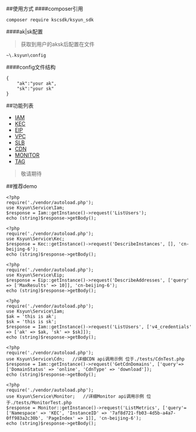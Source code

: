 ##使用方式
####composer引用
```
composer require kscsdk/ksyun_sdk
```
####ak|sk配置
>获取到用户的aksk后配置在文件
```
~\.ksyun\config
```
####config文件结构
```
{
    "ak":"your ak",
    "sk":"your sk"
}
```

##功能列表
- [IAM](https://docs.ksyun.com/documents/1376)
- [KEC](https://docs.ksyun.com/documents/695)
- [EIP](https://docs.ksyun.com/documents/670)
- [VPC](https://docs.ksyun.com/products/3)
- [SLB](https://docs.ksyun.com/documents/1126)
- [CDN](https://docs.ksyun.com/read/latest/107/_book/index.html)
- [MONITOR](https://docs.ksyun.com/read/latest/81/_book/index.html)
- [TAG](https://docs.ksyun.com/read/latest/90/_book/index.html)

>敬请期待

##推荐demo
```
<?php
require('./vendor/autoload.php');
use Ksyun\Service\Iam;
$response = Iam::getInstance()->request('ListUsers');
echo (string)$response->getBody();
```

```
<?php
require('./vendor/autoload.php');
use Ksyun\Service\Kec;
$response = Kec::getInstance()->request('DescribeInstances', [], 'cn-beijing-6');
echo (string)$response->getBody();
```

```
<?php
require('./vendor/autoload.php');
use Ksyun\Service\Eip;
$response = Eip::getInstance()->request('DescribeAddresses', ['query' => ['MaxResults' => 10]], 'cn-beijing-6');
echo (string)$response->getBody();
```

```
<?php
require('./vendor/autoload.php');
use Ksyun\Service\Iam;
$ak = 'this is ak';
$sk = 'this is sk';
$response = Iam::getInstance()->request('ListUsers', ['v4_credentials' => ['ak' => $ak, 'sk' => $sk]]);
echo (string)$response->getBody();
```

```
<?php
require('./vendor/autoload.php');
use Ksyun\Service\Cdn;   //详细CDN api调用示例 位于./tests/CdnTest.php
$response = Iam::getInstance()->request('GetCdnDomains', ['query'=>['DomainStatus' => 'online', 'CdnType' => 'download']);
echo (string)$response->getBody();
```

```
<?php
require('./vendor/autoload.php');
use Ksyun\Service\Monitor;   //详细Monitor api调用示例 位于./tests/MonitorTest.php
$response = Monitor::getInstance()->request('ListMetrics', ['query'=['Namespace' => 'KEC', 'InstanceID' => '7af8d721-fb03-4d5b-a4a7-0ff983a2c30b', 'PageIndex' => 1]], 'cn-beijing-6'); 
echo (string)$response->getBody();
```
